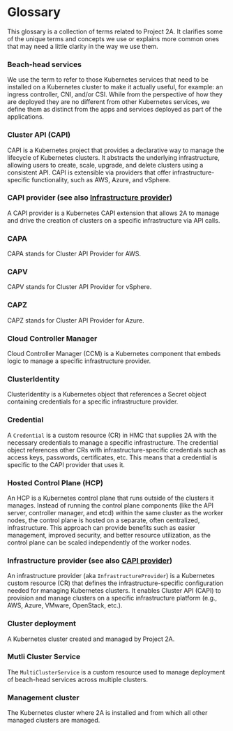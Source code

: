 # Glossary

This glossary is a collection of terms related to Project 2A. It clarifies some
of the unique terms and concepts we use or explains more common ones that may
need a little clarity in the way we use them.

### Beach-head services
We use the term to refer to those Kubernetes services that need to be installed
on a Kubernetes cluster to make it actually useful, for example: an ingress
controller, CNI, and/or CSI. While from the perspective of how they are deployed
they are no different from other Kubernetes services, we define them as distinct
from the apps and services deployed as part of the applications.

### Cluster API (CAPI)
CAPI is a Kubernetes project that provides a declarative way to manage the 
lifecycle of Kubernetes clusters. It abstracts the underlying infrastructure, 
allowing users to create, scale, upgrade, and delete clusters using a 
consistent API. CAPI is extensible via providers that offer infrastructure- 
specific functionality, such as AWS, Azure, and vSphere.

### CAPI provider (see also [Infrastructure provider](#infrastructure-provider-see-also-capi-provider))
A CAPI provider is a Kubernetes CAPI extension that allows 2A to manage and
drive the creation of clusters on a specific infrastructure via API calls.

### CAPA
CAPA stands for Cluster API Provider for AWS.

### CAPV
CAPV stands for Cluster API Provider for vSphere.

### CAPZ
CAPZ stands for Cluster API Provider for Azure.

### Cloud Controller Manager
Cloud Controller Manager (CCM) is a Kubernetes component that embeds logic to
manage a specific infrastructure provider.

### ClusterIdentity
ClusterIdentity is a Kubernetes object that references a Secret object
containing credentials for a specific infrastructure provider.

### Credential
A `Credential` is a custom resource (CR) in HMC that supplies 2A with the
necessary credentials to manage a specific infrastructure. The credential object
references other CRs with infrastructure-specific credentials such as access
keys, passwords, certificates, etc. This means that a credential is specific to
the CAPI provider that uses it.

### Hosted Control Plane (HCP)
An HCP is a Kubernetes control plane that runs outside of the clusters it
manages. Instead of running the control plane components (like the API server,
controller manager, and etcd) within the same cluster as the worker nodes, the
control plane is hosted on a separate, often centralized, infrastructure. This
approach can provide benefits such as easier management, improved security, and
better resource utilization, as the control plane can be scaled independently
of the worker nodes.

### Infrastructure provider (see also [CAPI provider](#capi-provider-see-also-infrastructure-provider))
An infrastructure provider (aka `InfrastructureProvider`) is a Kubernetes custom
resource (CR) that defines the infrastructure-specific configuration needed for
managing Kubernetes clusters. It enables Cluster API (CAPI) to provision and
manage clusters on a specific infrastructure platform (e.g., AWS, Azure, VMware,
OpenStack, etc.).

### Cluster deployment
A Kubernetes cluster created and managed by Project 2A.

### Mutli Cluster Service
The `MultiClusterService` is a custom resource used to manage deployment of beach-head services
across multiple clusters.

### Management cluster
The Kubernetes cluster where 2A is installed and from which all other managed
clusters are managed.
